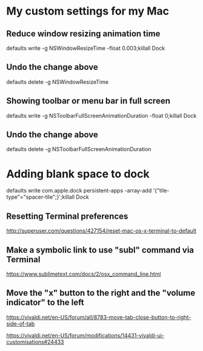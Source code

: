 # My custom settings for my Mac

## Reduce window resizing animation time
defaults write -g NSWindowResizeTime -float 0.003;killall Dock

## Undo the change above
defaults delete -g NSWindowResizeTime

## Showing toolbar or menu bar in full screen
defaults write -g NSToolbarFullScreenAnimationDuration -float 0;killall Dock

## Undo the change above
defaults delete -g NSToolbarFullScreenAnimationDuration

# Adding blank space to dock
defaults write com.apple.dock persistent-apps -array-add '{"tile-type"="spacer-tile";}';killall Dock

## Resetting Terminal preferences
http://superuser.com/questions/427154/reset-mac-os-x-terminal-to-default

## Make a symbolic link to use "subl" command via Terminal
https://www.sublimetext.com/docs/2/osx_command_line.html

## Move the "x" button to the right and the "volume indicator" to the left
https://vivaldi.net/en-US/forum/all/8783-move-tab-close-button-to-right-side-of-tab

https://vivaldi.net/en-US/forum/modifications/14431-vivaldi-ui-customisations#24433